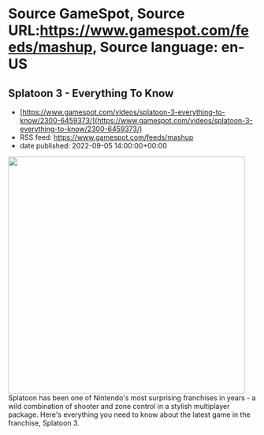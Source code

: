 # Source GameSpot, Source URL:https://www.gamespot.com/feeds/mashup, Source language: en-US

## Splatoon 3 - Everything To Know
 - [https://www.gamespot.com/videos/splatoon-3-everything-to-know/2300-6459373/](https://www.gamespot.com/videos/splatoon-3-everything-to-know/2300-6459373/)
 - RSS feed: https://www.gamespot.com/feeds/mashup
 - date published: 2022-09-05 14:00:00+00:00

<img height="480" src="https://www.gamespot.com/a/uploads/square_medium/1571/15719603/4030184-etk_splatoon3_site.jpg" width="480" /> Splatoon has been one of Nintendo's most surprising franchises in years - a wild combination of shooter and zone control in a stylish multiplayer package. Here's everything you need to know about the latest game in the franchise, Splatoon 3.

